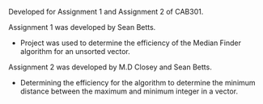 Developed for Assignment 1 and Assignment 2 of CAB301.

Assignment 1 was developed by Sean Betts.
  - Project was used to determine the efficiency of the Median Finder algorithm for an unsorted vector.

Assignment 2 was developed by M.D Closey and Sean Betts.
  - Determining the efficiency for the algorithm to determine the minimum distance between the maximum and minimum integer in a vector.
